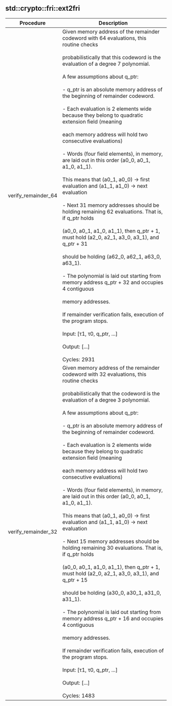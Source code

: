 
## std::crypto::fri::ext2fri
| Procedure | Description |
| ----------- | ------------- |
| verify_remainder_64 | Given memory address of the remainder codeword with 64 evaluations, this routine checks<br /><br />probabilistically that this codeword is the evaluation of a degree 7 polynomial.<br /><br />A few assumptions about q_ptr:<br /><br />- q_ptr is an absolute memory address of the beginning of remainder codeword.<br /><br />- Each evaluation is 2 elements wide because they belong to quadratic extension field (meaning<br /><br />each memory address will hold two consecutive evaluations)<br /><br />- Words (four field elements), in memory, are laid out in this order (a0_0, a0_1, a1_0, a1_1).<br /><br />This means that (a0_1, a0_0) -> first evaluation and (a1_1, a1_0) -> next evaluation<br /><br />- Next 31 memory addresses should be holding remaining 62 evaluations. That is, if q_ptr holds<br /><br />(a0_0, a0_1, a1_0, a1_1), then q_ptr + 1, must hold (a2_0, a2_1, a3_0, a3_1), and q_ptr + 31<br /><br />should be holding (a62_0, a62_1, a63_0, a63_1).<br /><br />- The polynomial is laid out starting from memory address q_ptr + 32 and occupies 4 contiguous<br /><br />memory addresses.<br /><br />If remainder verification fails, execution of the program stops.<br /><br />Input: [τ1, τ0, q_ptr, ...]<br /><br />Output: [...]<br /><br />Cycles: 2931 |
| verify_remainder_32 | Given memory address of the remainder codeword with 32 evaluations, this routine checks<br /><br />probabilistically that the codeword is the evaluation of a degree 3 polynomial.<br /><br />A few assumptions about q_ptr:<br /><br />- q_ptr is an absolute memory address of the beginning of remainder codeword.<br /><br />- Each evaluation is 2 elements wide because they belong to quadratic extension field (meaning<br /><br />each memory address will hold two consecutive evaluations)<br /><br />- Words (four field elements), in memory, are laid out in this order (a0_0, a0_1, a1_0, a1_1).<br /><br />This means that (a0_1, a0_0) -> first evaluation and (a1_1, a1_0) -> next evaluation<br /><br />- Next 15 memory addresses should be holding remaining 30 evaluations. That is, if q_ptr holds<br /><br />(a0_0, a0_1, a1_0, a1_1), then q_ptr + 1, must hold (a2_0, a2_1, a3_0, a3_1), and q_ptr + 15<br /><br />should be holding (a30_0, a30_1, a31_0, a31_1).<br /><br />- The polynomial is laid out starting from memory address q_ptr + 16 and occupies 4 contiguous<br /><br />memory addresses.<br /><br />If remainder verification fails, execution of the program stops.<br /><br />Input: [τ1, τ0, q_ptr, ...]<br /><br />Output: [...]<br /><br />Cycles: 1483 |
